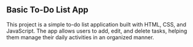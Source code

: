 ## Basic To-Do List App
This project is a simple to-do list application built with HTML, CSS, and JavaScript. The app allows users to add, edit, and delete tasks, helping them manage their daily activities in an organized manner.
